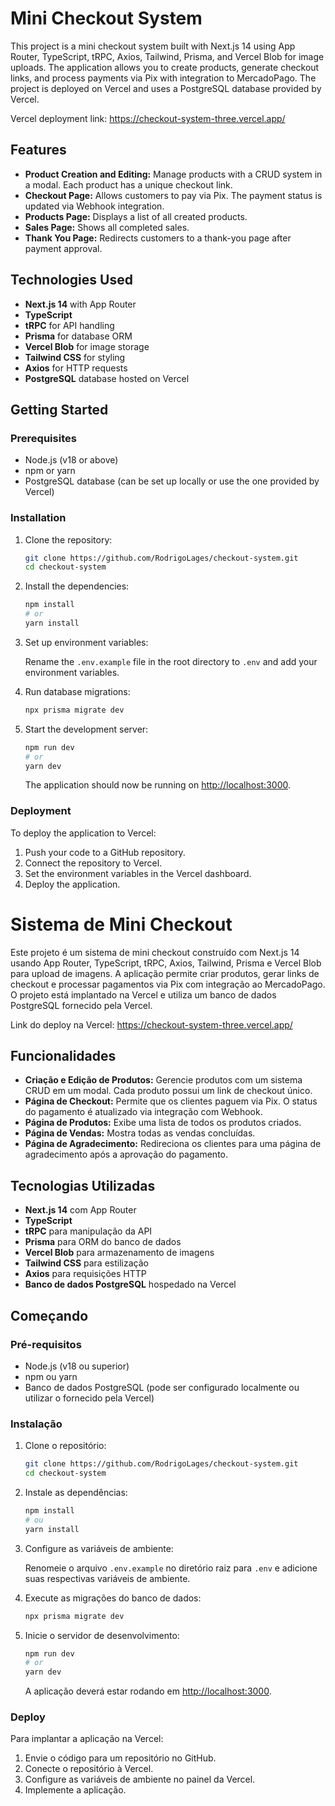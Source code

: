 # Mini Checkout System

This project is a mini checkout system built with Next.js 14 using App Router, TypeScript, tRPC, Axios, Tailwind, Prisma, and Vercel Blob for image uploads. The application allows you to create products, generate checkout links, and process payments via Pix with integration to MercadoPago. The project is deployed on Vercel and uses a PostgreSQL database provided by Vercel.

Vercel deployment link: https://checkout-system-three.vercel.app/

## Features

- **Product Creation and Editing:** Manage products with a CRUD system in a modal. Each product has a unique checkout link.
- **Checkout Page:** Allows customers to pay via Pix. The payment status is updated via Webhook integration.
- **Products Page:** Displays a list of all created products.
- **Sales Page:** Shows all completed sales.
- **Thank You Page:** Redirects customers to a thank-you page after payment approval.

## Technologies Used

- **Next.js 14** with App Router
- **TypeScript**
- **tRPC** for API handling
- **Prisma** for database ORM
- **Vercel Blob** for image storage
- **Tailwind CSS** for styling
- **Axios** for HTTP requests
- **PostgreSQL** database hosted on Vercel

## Getting Started

### Prerequisites

- Node.js (v18 or above)
- npm or yarn
- PostgreSQL database (can be set up locally or use the one provided by Vercel)

### Installation

1. Clone the repository:

   ```bash
   git clone https://github.com/RodrigoLages/checkout-system.git
   cd checkout-system
   ```

2. Install the dependencies:

   ```bash
   npm install
   # or
   yarn install
   ```

3. Set up environment variables:

   Rename the `.env.example` file in the root directory to `.env` and add your environment variables.

4. Run database migrations:

   ```bash
   npx prisma migrate dev
   ```

5. Start the development server:

   ```bash
   npm run dev
   # or
   yarn dev
   ```

   The application should now be running on [http://localhost:3000](http://localhost:3000).

### Deployment

To deploy the application to Vercel:

1. Push your code to a GitHub repository.
2. Connect the repository to Vercel.
3. Set the environment variables in the Vercel dashboard.
4. Deploy the application.

# Sistema de Mini Checkout

Este projeto é um sistema de mini checkout construído com Next.js 14 usando App Router, TypeScript, tRPC, Axios, Tailwind, Prisma e Vercel Blob para upload de imagens. A aplicação permite criar produtos, gerar links de checkout e processar pagamentos via Pix com integração ao MercadoPago. O projeto está implantado na Vercel e utiliza um banco de dados PostgreSQL fornecido pela Vercel.

Link do deploy na Vercel: https://checkout-system-three.vercel.app/

## Funcionalidades

- **Criação e Edição de Produtos:** Gerencie produtos com um sistema CRUD em um modal. Cada produto possui um link de checkout único.
- **Página de Checkout:** Permite que os clientes paguem via Pix. O status do pagamento é atualizado via integração com Webhook.
- **Página de Produtos:** Exibe uma lista de todos os produtos criados.
- **Página de Vendas:** Mostra todas as vendas concluídas.
- **Página de Agradecimento:** Redireciona os clientes para uma página de agradecimento após a aprovação do pagamento.

## Tecnologias Utilizadas

- **Next.js 14** com App Router
- **TypeScript**
- **tRPC** para manipulação da API
- **Prisma** para ORM do banco de dados
- **Vercel Blob** para armazenamento de imagens
- **Tailwind CSS** para estilização
- **Axios** para requisições HTTP
- **Banco de dados PostgreSQL** hospedado na Vercel

## Começando

### Pré-requisitos

- Node.js (v18 ou superior)
- npm ou yarn
- Banco de dados PostgreSQL (pode ser configurado localmente ou utilizar o fornecido pela Vercel)

### Instalação

1. Clone o repositório:

   ```bash
   git clone https://github.com/RodrigoLages/checkout-system.git
   cd checkout-system
   ```

2. Instale as dependências:

   ```bash
   npm install
   # ou
   yarn install
   ```

3. Configure as variáveis de ambiente:

   Renomeie o arquivo `.env.example` no diretório raiz para `.env` e adicione suas respectivas variáveis de ambiente.

4. Execute as migrações do banco de dados:

   ```bash
   npx prisma migrate dev
   ```

5. Inicie o servidor de desenvolvimento:

   ```bash
   npm run dev
   # or
   yarn dev
   ```

   A aplicação deverá estar rodando em [http://localhost:3000](http://localhost:3000).

### Deploy

Para implantar a aplicação na Vercel:

1. Envie o código para um repositório no GitHub.
2. Conecte o repositório à Vercel.
3. Configure as variáveis de ambiente no painel da Vercel.
4. Implemente a aplicação.
